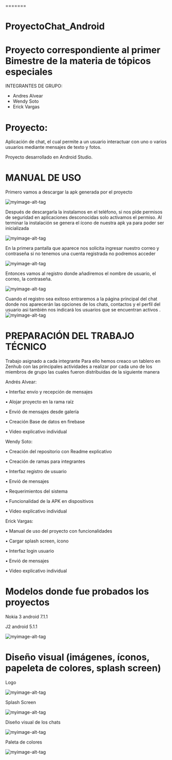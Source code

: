 ﻿#
=======
# ProyectoChat_Android
 # Proyecto correspondiente al primer Bimestre de la materia de tópicos especiales
INTEGRANTES DE GRUPO:
- Andres Alvear
- Wendy Soto
- Erick Vargas

# Proyecto:
Aplicación de chat, el  cual permite a un usuario interactuar con uno o varios usuarios mediante mensajes de texto y fotos.

Proyecto desarrollado en Android Studio.

# MANUAL DE USO
Primero vamos a descargar la apk generada por el proyecto
 
![myimage-alt-tag](https://github.com/wendysoto/ProyectoChat_Android/blob/master/app_c.png)

Después de descargarla la instalamos en el teléfono, si nos pide permisos de seguridad en aplicaciones desconocidas solo activamos el permiso.
Al terminar la instalación se genera el ícono de nuestra apk ya para poder ser inicializada 

![myimage-alt-tag](https://github.com/wendysoto/ProyectoChat_Android/blob/master/images/pantalla.jpeg) 


En la primera pantalla que aparece nos solicita ingresar nuestro correo y contraseña si no tenemos una cuenta registrada no podremos acceder

![myimage-alt-tag](https://github.com/wendysoto/ProyectoChat_Android/blob/master/images/login.jpeg) 

Entonces vamos al registro donde añadiremos el nombre de usuario, el correo, la contraseña.

![myimage-alt-tag](https://github.com/wendysoto/ProyectoChat_Android/blob/master/images/register.jpeg) 

Cuando el registro sea exitoso entraremos a la página principal del chat donde nos aparecerán las opciones de los chats, contactos y el perfil del usuario asi también nos indicará los usuarios que se encuentran activos
.
![myimage-alt-tag](https://github.com/wendysoto/ProyectoChat_Android/blob/master/images/chats.jpeg) 

# PREPARACIÓN DEL TRABAJO TÉCNICO

 Trabajo asignado a cada integrante
Para ello hemos creaco un tablero en Zenhub con las principales actividades a realizar por cada uno de los miembros de grupo las cuales fueron distribuidas de la siguiente manera

Andrés Alvear:

•	Interfaz envío y recepción de mensajes

•	Alojar proyecto en la rama raíz

•	Envió de mensajes desde galería 

•	Creación Base de datos en firebase 

•	Video explicativo individual

Wendy Soto:

•	Creación del repositorio con Readme explicativo

•	Creación de ramas para integrantes

•	Interfaz registro de usuario

•	Envió de mensajes

•	Requerimientos del sistema

•	Funcionalidad de la APK en dispositivos

•	Video explicativo individual

Erick Vargas:

•	Manual de uso del proyecto con funcionalidades

•	Cargar splash screen, ícono

•	Interfaz login usuario

•	Envió de mensajes

•	Video explicativo individual


# Modelos donde fue probados los proyectos
Nokia 3 android 7.1.1




J2 android 5.1.1

![myimage-alt-tag](https://github.com/wendysoto/ProyectoChat_Android/blob/master/images/pantalla.jpeg) 



# Diseño visual (imágenes, íconos, papeleta de colores, splash screen)
Logo

![myimage-alt-tag](https://github.com/wendysoto/ProyectoChat_Android/blob/master/images/icon.JPG) 

Splash Screen

![myimage-alt-tag](https://github.com/wendysoto/ProyectoChat_Android/blob/master/images/splash.jpeg) 

Diseño visual de los chats

![myimage-alt-tag](https://github.com/wendysoto/ProyectoChat_Android/blob/master/images/chats.jpeg) 

Paleta de colores

![myimage-alt-tag](https://github.com/wendysoto/ProyectoChat_Android/blob/master/images/paleta.JPG) 

